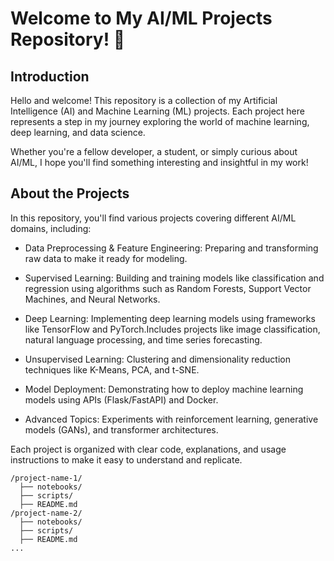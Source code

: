 # Welcome to My AI/ML Projects Repository! 👋

## Introduction
Hello and welcome!
This repository is a collection of my Artificial Intelligence (AI) and Machine Learning (ML) projects.
Each project here represents a step in my journey exploring the world of machine learning, deep learning, and data science.

Whether you're a fellow developer, a student, or simply curious about AI/ML, I hope you'll find something interesting and insightful in my work!

## About the Projects
In this repository, you'll find various projects covering different AI/ML domains, including:

* Data Preprocessing & Feature Engineering:
  Preparing and transforming raw data to make it ready for modeling.

* Supervised Learning:
  Building and training models like classification and regression using algorithms such as Random Forests, Support Vector Machines, and Neural Networks.

* Deep Learning:
  Implementing deep learning models using frameworks like TensorFlow and PyTorch.Includes projects like image classification, natural language processing, and time series forecasting.

* Unsupervised Learning:
  Clustering and dimensionality reduction techniques like K-Means, PCA, and t-SNE.

* Model Deployment:
  Demonstrating how to deploy machine learning models using APIs (Flask/FastAPI) and Docker.

* Advanced Topics:
  Experiments with reinforcement learning, generative models (GANs), and transformer architectures.

Each project is organized with clear code, explanations, and usage instructions to make it easy to understand and replicate.


```
/project-name-1/
  ├── notebooks/
  ├── scripts/
  ├── README.md
/project-name-2/
  ├── notebooks/
  ├── scripts/
  ├── README.md
...
```

